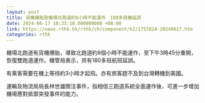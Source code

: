 ```yaml
---
layout: post
title: 貨機爆胎致機場北跑道約8小時不能運作　180多班機延誤
date: 2024-06-17 18:33:10.000000000 +08:00
link: https://news.rthk.hk/rthk/ch/component/k2/1757824-20240617.htm
categories: rthk
---
```


機場北跑道有貨機爆胎，導致北跑道約8個小時不能運作，至下午3時45分重開，恢復雙跑道運作。機管局表示，共有180多班航班延誤。

有乘客需要在機上等待約3小時才起飛。亦有旅客趕不及到台灣轉機到美國。

運輸及物流局局長林世雄關注事件，指相信三跑道系統全面運作後，可進一步增加機場應對抵禦突發事件的能力。
